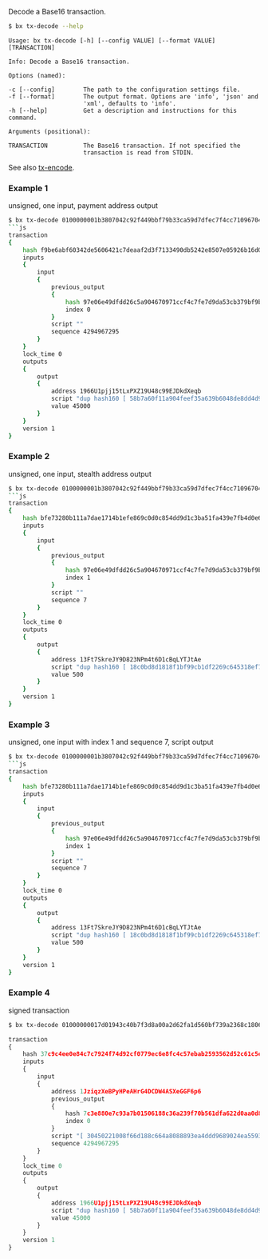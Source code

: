 Decode a Base16 transaction.
```sh
$ bx tx-decode --help
```
```
Usage: bx tx-decode [-h] [--config VALUE] [--format VALUE] [TRANSACTION] 

Info: Decode a Base16 transaction.                                       

Options (named):

-c [--config]        The path to the configuration settings file.        
-f [--format]        The output format. Options are 'info', 'json' and   
                     'xml', defaults to 'info'.                          
-h [--help]          Get a description and instructions for this command.

Arguments (positional):

TRANSACTION          The Base16 transaction. If not specified the        
                     transaction is read from STDIN.
```
See also [tx-encode](bx-tx-encode).
### Example 1
unsigned, one input, payment address output
```sh
$ bx tx-decode 0100000001b3807042c92f449bbf79b33ca59d7dfec7f4cc71096704a9c526dddf496ee0970000000000ffffffff01c8af0000000000001976a91458b7a60f11a904feef35a639b6048de8dd4d9f1c88ac00000000
```js
transaction
{
    hash f9be6abf60342de5606421c7deaaf2d3f7133490db5242e8507e05926b16d090
    inputs
    {
        input
        {
            previous_output
            {
                hash 97e06e49dfdd26c5a904670971ccf4c7fe7d9da53cb379bf9b442fc9427080b3
                index 0
            }
            script ""
            sequence 4294967295
        }
    }
    lock_time 0
    outputs
    {
        output
        {
            address 1966U1pjj15tLxPXZ19U48c99EJDkdXeqb
            script "dup hash160 [ 58b7a60f11a904feef35a639b6048de8dd4d9f1c ] equalverify checksig"
            value 45000
        }
    }
    version 1
}
```
### Example 2
unsigned, one input, stealth address output
```sh
$ bx tx-decode 0100000001b3807042c92f449bbf79b33ca59d7dfec7f4cc71096704a9c526dddf496ee09701000000000700000001f4010000000000001976a91418c0bd8d1818f1bf99cb1df2269c645318ef7b7388ac00000000
```js
transaction
{
    hash bfe73280b111a7dae1714b1efe869c0d0c854dd9d1c3ba51fa439e7fb4d0e63c
    inputs
    {
        input
        {
            previous_output
            {
                hash 97e06e49dfdd26c5a904670971ccf4c7fe7d9da53cb379bf9b442fc9427080b3
                index 1
            }
            script ""
            sequence 7
        }
    }
    lock_time 0
    outputs
    {
        output
        {
            address 13Ft7SkreJY9D823NPm4t6D1cBqLYTJtAe
            script "dup hash160 [ 18c0bd8d1818f1bf99cb1df2269c645318ef7b73 ] equalverify checksig"
            value 500
        }
    }
    version 1
}
```
### Example 3
unsigned, one input with index 1 and sequence 7, script output
```sh
$ bx tx-decode 0100000001b3807042c92f449bbf79b33ca59d7dfec7f4cc71096704a9c526dddf496ee09701000000000700000001f4010000000000001976a91418c0bd8d1818f1bf99cb1df2269c645318ef7b7388ac00000000
```js
transaction
{
    hash bfe73280b111a7dae1714b1efe869c0d0c854dd9d1c3ba51fa439e7fb4d0e63c
    inputs
    {
        input
        {
            previous_output
            {
                hash 97e06e49dfdd26c5a904670971ccf4c7fe7d9da53cb379bf9b442fc9427080b3
                index 1
            }
            script ""
            sequence 7
        }
    }
    lock_time 0
    outputs
    {
        output
        {
            address 13Ft7SkreJY9D823NPm4t6D1cBqLYTJtAe
            script "dup hash160 [ 18c0bd8d1818f1bf99cb1df2269c645318ef7b73 ] equalverify checksig"
            value 500
        }
    }
    version 1
}
```
### Example 4
signed transaction
```sh
$ bx tx-decode 01000000017d01943c40b7f3d8a00a2d62fa1d560bf739a2368c180615b0a7937c0e883e7c000000006b4830450221008f66d188c664a8088893ea4ddd9689024ea5593877753ecc1e9051ed58c15168022037109f0d06e6068b7447966f751de8474641ad2b15ec37f4a9d159b02af68174012103e208f5403383c77d5832a268c9f71480f6e7bfbdfa44904becacfad66163ea31ffffffff01c8af0000000000001976a91458b7a60f11a904feef35a639b6048de8dd4d9f1c88ac00000000
```
```js
transaction
{
    hash 37c9c4ee0e84c7c7924f74d92cf0779ec6e8fc4c57ebab2593562d52c61c5eb8
    inputs
    {
        input
        {
            address 1JziqzXeBPyHPeAHrG4DCDW4ASXeGGF6p6
            previous_output
            {
                hash 7c3e880e7c93a7b01506188c36a239f70b561dfa622d0aa0d8f3b7403c94017d
                index 0
            }
            script "[ 30450221008f66d188c664a8088893ea4ddd9689024ea5593877753ecc1e9051ed58c15168022037109f0d06e6068b7447966f751de8474641ad2b15ec37f4a9d159b02af6817401 ] [ 03e208f5403383c77d5832a268c9f71480f6e7bfbdfa44904becacfad66163ea31 ]"
            sequence 4294967295
        }
    }
    lock_time 0
    outputs
    {
        output
        {
            address 1966U1pjj15tLxPXZ19U48c99EJDkdXeqb
            script "dup hash160 [ 58b7a60f11a904feef35a639b6048de8dd4d9f1c ] equalverify checksig"
            value 45000
        }
    }
    version 1
}
```